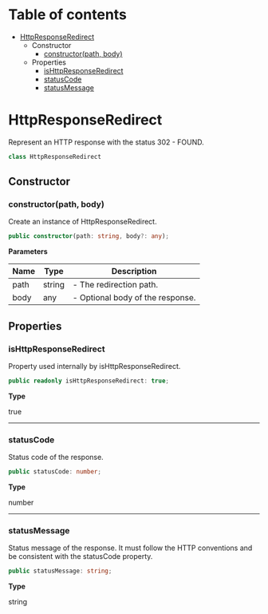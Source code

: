 # Table of contents

* [HttpResponseRedirect][ClassDeclaration-10]
    * Constructor
        * [constructor(path, body)][Constructor-10]
    * Properties
        * [isHttpResponseRedirect][PropertyDeclaration-20]
        * [statusCode][PropertyDeclaration-21]
        * [statusMessage][PropertyDeclaration-22]

# HttpResponseRedirect

Represent an HTTP response with the status 302 - FOUND.

```typescript
class HttpResponseRedirect
```
## Constructor

### constructor(path, body)

Create an instance of HttpResponseRedirect.

```typescript
public constructor(path: string, body?: any);
```

**Parameters**

| Name | Type   | Description                      |
| ---- | ------ | -------------------------------- |
| path | string | - The redirection path.          |
| body | any    | - Optional body of the response. |

## Properties

### isHttpResponseRedirect

Property used internally by isHttpResponseRedirect.

```typescript
public readonly isHttpResponseRedirect: true;
```

**Type**

true

----------

### statusCode

Status code of the response.

```typescript
public statusCode: number;
```

**Type**

number

----------

### statusMessage

Status message of the response. It must follow the HTTP conventions
and be consistent with the statusCode property.

```typescript
public statusMessage: string;
```

**Type**

string

[ClassDeclaration-10]: httpresponseredirect.md#httpresponseredirect
[Constructor-10]: httpresponseredirect.md#constructorpath-body
[PropertyDeclaration-20]: httpresponseredirect.md#ishttpresponseredirect
[PropertyDeclaration-21]: httpresponseredirect.md#statuscode
[PropertyDeclaration-22]: httpresponseredirect.md#statusmessage